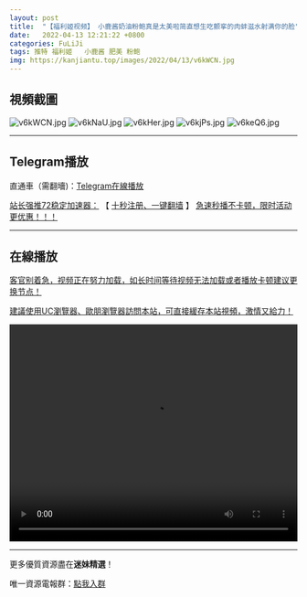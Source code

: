 ```yaml
---
layout: post
title:  "【福利姬视频】 小鹿酱奶油粉鲍真是太美啦简直想生吃颤挛的肉蚌滋水射满你的脸"
date:   2022-04-13 12:21:22 +0800
categories: FuLiJi
tags: 推特 福利姬   小鹿酱 肥美 粉鲍
img: https://kanjiantu.top/images/2022/04/13/v6kWCN.jpg
---
```



## 視頻截圖

![v6kWCN.jpg](https://kanjiantu.top/images/2022/04/13/v6kWCN.jpg)
![v6kNaU.jpg](https://kanjiantu.top/images/2022/04/13/v6kNaU.jpg)
![v6kHer.jpg](https://kanjiantu.top/images/2022/04/13/v6kHer.jpg)
![v6kjPs.jpg](https://kanjiantu.top/images/2022/04/13/v6kjPs.jpg)
![v6keQ6.jpg](https://kanjiantu.top/images/2022/04/13/v6keQ6.jpg)

* * *
## Telegram播放

直通車（需翻墻)：[Telegram在線播放](https://t.me/mimeijingxuan/699)

<u>站长强推72稳定加速器：</u> 【 [十秒注册、一键翻墙](https://72vpn.xyz/#/register?code=mimei) 】
<u>  急速秒播不卡顿，限时活动更优惠！！！</u>
* * *
## 在線播放
<u>客官别着急，视频正在努力加载，如长时间等待视频无法加载或者播放卡顿建议更换节点！</u>

<u>建議使用UC瀏覽器、歐朋瀏覽器訪問本站，可直接緩存本站視頻，激情又給力！</u>
<center><video src="https://cdn.publer.io/uploads/videos/62520221db27973e6042ce10/6a5311dde4fcf60d1ad52035df16e61e.mp4" width="100%" height="380px" controls="controls"></video></center>

* * *
更多優質資源盡在**迷妹精選**！

唯一資源電報群：[點我入群](https://t.me/mimeijingxuan)


